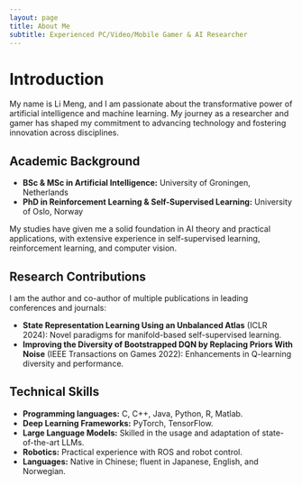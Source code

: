 ```yaml
---
layout: page
title: About Me
subtitle: Experienced PC/Video/Mobile Gamer & AI Researcher
---
```


# Introduction

My name is Li Meng, and I am passionate about the transformative power of artificial intelligence and machine learning. My journey as a researcher and gamer has shaped my commitment to advancing technology and fostering innovation across disciplines.

## Academic Background

- **BSc & MSc in Artificial Intelligence:** University of Groningen, Netherlands
- **PhD in Reinforcement Learning & Self-Supervised Learning:** University of Oslo, Norway

My studies have given me a solid foundation in AI theory and practical applications, with extensive experience in self-supervised learning, reinforcement learning, and computer vision.

## Research Contributions

I am the author and co-author of multiple publications in leading conferences and journals:

- **State Representation Learning Using an Unbalanced Atlas** (ICLR 2024): Novel paradigms for manifold-based self-supervised learning.
- **Improving the Diversity of Bootstrapped DQN by Replacing Priors With Noise** (IEEE Transactions on Games 2022): Enhancements in Q-learning diversity and performance.


## Technical Skills

- **Programming languages:** C, C++, Java, Python, R, Matlab.
- **Deep Learning Frameworks:** PyTorch, TensorFlow.
- **Large Language Models:** Skilled in the usage and adaptation of state-of-the-art LLMs.
- **Robotics:** Practical experience with ROS and robot control.
- **Languages:** Native in Chinese; fluent in Japanese, English, and Norwegian.
